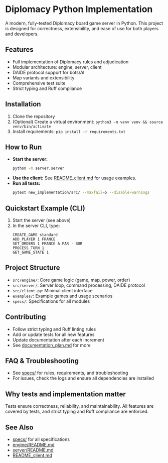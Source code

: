 # Diplomacy Python Implementation

A modern, fully-tested Diplomacy board game server in Python. This project is designed for correctness, extensibility, and ease of use for both players and developers.

## Features
- Full implementation of Diplomacy rules and adjudication
- Modular architecture: engine, server, client
- DAIDE protocol support for bots/AI
- Map variants and extensibility
- Comprehensive test suite
- Strict typing and Ruff compliance

## Installation
1. Clone the repository
2. (Optional) Create a virtual environment: `python3 -m venv venv && source venv/bin/activate`
3. Install requirements: `pip install -r requirements.txt`

## How to Run
- **Start the server:**
  ```bash
  python -m server.server
  ```
- **Use the client:**
  See [README_client.md](./src/README_client.md) for usage examples.
- **Run all tests:**
  ```bash
  pytest new_implementation/src/ --maxfail=5 --disable-warnings
  ```

## Quickstart Example (CLI)
1. Start the server (see above)
2. In the server CLI, type:
   ```
   CREATE_GAME standard
   ADD_PLAYER 1 FRANCE
   SET_ORDERS 1 FRANCE A PAR - BUR
   PROCESS_TURN 1
   GET_GAME_STATE 1
   ```

## Project Structure
- `src/engine/`: Core game logic (game, map, power, order)
- `src/server/`: Server loop, command processing, DAIDE protocol
- `src/client.py`: Minimal client interface
- `examples/`: Example games and usage scenarios
- `specs/`: Specifications for all modules

## Contributing
- Follow strict typing and Ruff linting rules
- Add or update tests for all new features
- Update documentation after each increment
- See [documentation_plan.md](./specs/documentation_plan.md) for more

## FAQ & Troubleshooting
- See [specs/](./specs/) for rules, requirements, and troubleshooting
- For issues, check the logs and ensure all dependencies are installed

## Why tests and implementation matter
Tests ensure correctness, reliability, and maintainability. All features are covered by tests, and strict typing and Ruff compliance are enforced.

## See Also
- [specs/](./specs/) for all specifications
- [engine/README.md](./src/engine/README.md)
- [server/README.md](./src/server/README.md)
- [README_client.md](./src/README_client.md)
